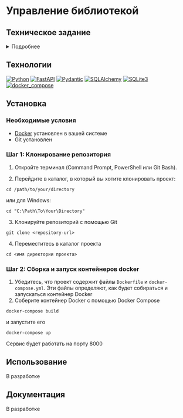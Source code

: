 # Управление библиотекой


## Техническое задание
<details><summary>Подробнее</summary>

### Цель проекта

Нужно создать простой сервис для библиотеки, с которым можно будет работать через интернет. Этот сервис позволит пользователям добавлять книги и авторов, смотреть информацию о них, обновлять эти данные и удалять их, а также искать книги по разным параметрам

### Что нужно сделать

#### Книги:

* Каждая книга будет иметь уникальный номер, который система создаёт сама
* Название книги — обязательное поле
* ID автора — обязательное поле
* Год выпуска книги — обязательное поле
* Международный номер книги — необязательное поле
* Количество страниц — необязательное поле

#### Авторы:

* У каждого автора будет свой уникальный номер, который система создаёт сама
* Имя автора — обязательное поле
* Год рождения автора — необязательное поле
* Национальность автора — необязательное поле

### Что должен уметь сервис

#### Управление книгами:

* Добавить книгу: Понадобится указать название книги, автора, год выпуска, а ISBN и количество страниц — по желанию. Система должна вернуть информацию о созданной книге с её уникальным номером
* Список книг: Можно будет запросить список всех книг в библиотеке
* Посмотреть книгу по номеру (id): Сервис покажет информацию о конкретной книге
* Обновить данные книги: Можно будет изменить информацию о книге, как при её создании
* Удалить книгу: Удалить книгу по её номеру
* Поиск книг: Можно искать книги по названию, автору или году выпуска

#### Управление авторами:

* Добавить автора: Нужно указать имя автора, а год рождения и национальность — по желанию. Система вернёт данные о созданном авторе с его уникальным номером
* Список авторов: Сервис покажет список всех авторов
* Посмотреть автора по номеру (id): Можно будет узнать информацию о конкретном авторе
* Обновить данные автора: Можно будет изменить данные об авторе
* Удалить автора: Удалить автора по его номеру

### Применяемые технологии

* Программа должна быть сделана на FastAPI
* Для проверки правильности введённых данных используется Pydantic
* ORM работает с помощью SQLAlchemy

### Качество кода:

* В коде должны быть комментарии, чтобы было понятно, что и как работает
* Ошибки и проблемы должны обрабатываться так, чтобы поддерживать стабильность работы сервиса

### Тесты:

* Нужно сделать простые тесты, чтобы проверить, что основные функции работают правильно

### Стек технологий

* Python 3.9+, FastAPI, Pydantic, SQLAlchemy
* БД: SQLite

### Дополнительно

* Инструкция по запуску проекта
* Код в GitHub
</details>

## Технологии

[![Python](https://img.shields.io/badge/Python-3.11-blue?logo=python)](https://www.python.org/)
[![FastAPI](https://img.shields.io/badge/FastAPI-0.112.0-blue?logo=FastAPI)](https://fastapi.tiangolo.com/)
[![Pydantic](https://img.shields.io/badge/Pydantic-2.8.2-blue?logo=Pydantic)](https://fastapi.tiangolo.com/)
[![SQLAlchemy](https://img.shields.io/badge/SQLAlchemy-2.0.32-blue?logo=SQLAlchemy)](https://fastapi.tiangolo.com/)
[![SQLite3](https://img.shields.io/badge/-SQLite3-464646?logo=SQLite)](https://www.sqlite.com/version3.html)
[![docker_compose](https://img.shields.io/badge/-Docker-464646?logo=docker)](https://www.docker.com/)

## Установка

### Необходимые условия
* [Docker](https://www.docker.com/products/docker-desktop/) установлен в вашей системе
* Git установлен

### Шаг 1: Клонирование репозитория

1) Откройте терминал (Command Prompt, PowerShell или Git Bash).

2) Перейдите в каталог, в который вы хотите клонировать проект:
```
cd /path/to/your/directory
```
или для Windows:
```
cd "C:\Path\To\Your\Directory"
```

3) Клонируйте репозиторий с помощью Git
```
git clone <repository-url>
```

4) Переместитесь в каталог проекта
```
cd <имя директории проекта>
```

### Шаг 2: Сборка и запуск контейнеров docker

1) Убедитесь, что проект содержит файлы `Dockerfile` и `docker-compose.yml`. Эти файлы определяют, как будет собираться и запускаться контейнер Docker
2) Соберите контейнер Docker с помощью Docker Compose
```
docker-compose build
```
и запустите его
```
docker-compose up
```

Сервис будет работать на порту 8000

## Использование

В разработке

## Документация

В разработке